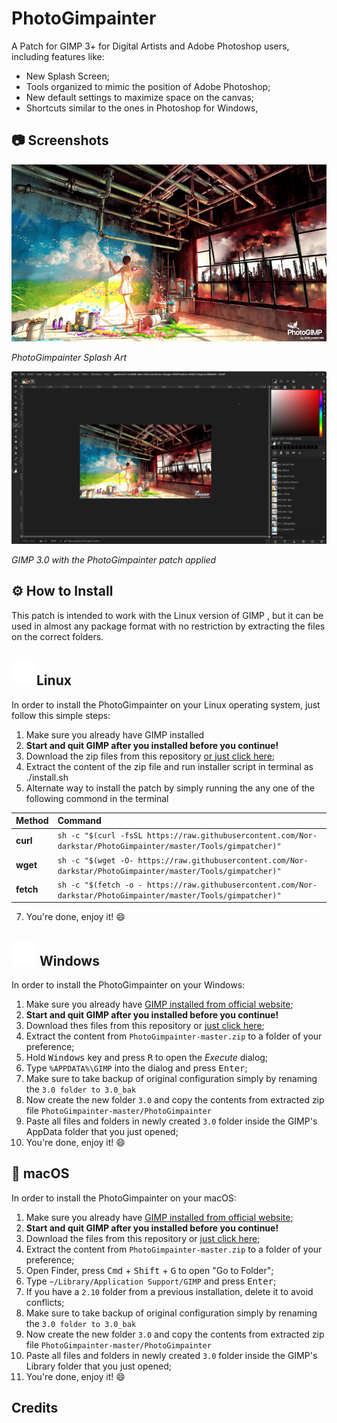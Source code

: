 # PhotoGimpainter
 A Patch for GIMP 3+ for Digital Artists and Adobe Photoshop users, including features like:

* New Splash Screen;
* Tools organized to mimic the position of Adobe Photoshop;
* New default settings to maximize space on the canvas;
* Shortcuts similar to the ones in Photoshop for Windows,

## 📷 Screenshots

<p>
  <img src="./PhotoGimpainter/splashes/splash.png" width="800" alt="PhotoGimpainter Splash Art">
  
 <em>PhotoGimpainter Splash Art</em>
</p>
<p>
  <img src="./Screenshots/NORishrs_PhotoGimpainter.png" width="800" alt="PhotoGimpainter">
  
 <em>GIMP 3.0 with the PhotoGimpainter patch applied</em>
</p>

## ⚙ How to Install

This patch is intended to work with the Linux version of GIMP , but it can be used in almost any package format with no restriction by extracting the files on the correct folders.


## <img src="./Tools/icons/linux.png" width="40" />Linux

In order to install the PhotoGimpainter on your Linux operating system, just follow this simple steps:

1. Make sure you already have GIMP installed 
2. **Start and quit GIMP after you installed before you continue!**
3. Download the zip files from this repository [or just click here](https://github.com/Nor-darkstar/PhotoGimpainter/archive/master.zip);
4. Extract the content of the zip file and run installer script in terminal as ./install.sh
5. Alternate way to install the patch by simply running the any one of the following commond in the terminal
  
  | Method    | Command                                                                                           |
| :-------- | :------------------------------------------------------------------------------------------------ |
| **curl**  | `sh -c "$(curl -fsSL https://raw.githubusercontent.com/Nor-darkstar/PhotoGimpainter/master/Tools/gimpatcher)"` |
| **wget**  | `sh -c "$(wget -O- https://raw.githubusercontent.com/Nor-darkstar/PhotoGimpainter/master/Tools/gimpatcher)"`   |
| **fetch** | `sh -c "$(fetch -o - https://raw.githubusercontent.com/Nor-darkstar/PhotoGimpainter/master/Tools/gimpatcher)"` |

7. You're done, enjoy it! :smile:

## <img src="./Tools/icons/windows11.png" width="40" /> Windows


In order to install the PhotoGimpainter on your Windows:

1. Make sure you already have [GIMP installed from official website](https://www.gimp.org/downloads/);
2. **Start and quit GIMP after you installed before you continue!**
3. Download thes files from this repository or [just click here](https://github.com/Nor-darkstar/PhotoGimpainter/archive/master.zip);
4. Extract the content from `PhotoGimpainter-master.zip` to a folder of your preference;
5. Hold <kbd>Windows</kbd> key and press <kbd>R</kbd> to open the *Execute* dialog;
6. Type `%APPDATA%\GIMP` into the dialog and press <kbd>Enter</kbd>;
7. Make sure to take backup of original configuration simply by renaming the `3.0 folder to 3.0_bak`
8. Now create the new folder `3.0` and copy the contents from extracted zip file `PhotoGimpainter-master/PhotoGimpainter`
9. Paste all files and folders in newly created `3.0` folder inside the GIMP's AppData folder that you just opened;
10. You're done, enjoy it! :smile:

##  macOS


In order to install the PhotoGimpainter on your macOS:

1. Make sure you already have [GIMP installed from official website](https://www.gimp.org/downloads/);
2. **Start and quit GIMP after you installed before you continue!**
3. Download the files from this repository or [just click here](https://github.com/Nor-darkstar/PhotoGimpainter/archive/master.zip);
4. Extract the content from `PhotoGimpainter-master.zip` to a folder of your preference;
5. Open Finder, press <kbd>Cmd</kbd> + <kbd>Shift</kbd> + <kbd>G</kbd> to open "Go to Folder";
6. Type `~/Library/Application Support/GIMP` and press <kbd>Enter</kbd>;
7. If you have a `2.10` folder from a previous installation, delete it to avoid conflicts;
8. Make sure to take backup of original configuration simply by renaming the `3.0 folder to 3.0_bak`
9. Now create the new folder `3.0` and copy the contents from extracted zip file `PhotoGimpainter-master/PhotoGimpainter`
10.  Paste all files and folders in newly created `3.0` folder inside the GIMP's Library folder that you just opened;
11. You're done, enjoy it! :smile:

## Credits
